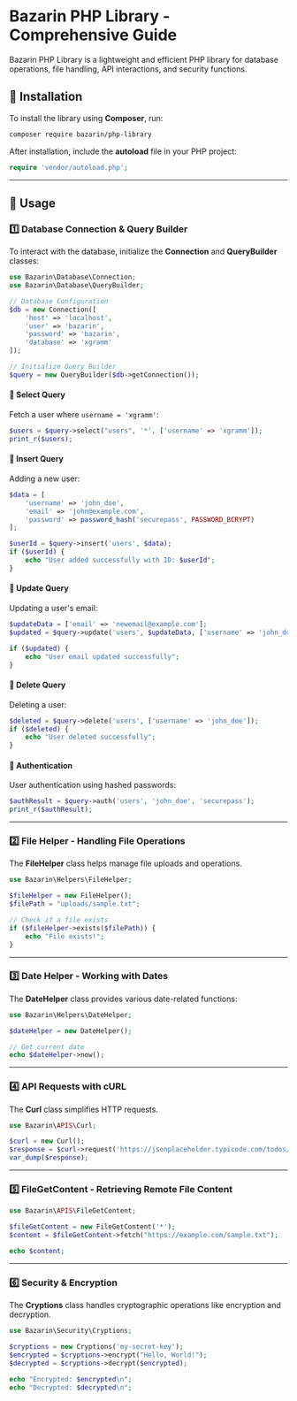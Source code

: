 # Bazarin PHP Library - Comprehensive Guide

Bazarin PHP Library is a lightweight and efficient PHP library for database operations, file handling, API interactions, and security functions.

## 📌 Installation
To install the library using **Composer**, run:

```sh
composer require bazarin/php-library
```

After installation, include the **autoload** file in your PHP project:

```php
require 'vendor/autoload.php';
```

---

## 🚀 Usage

### 1️⃣ Database Connection & Query Builder
To interact with the database, initialize the **Connection** and **QueryBuilder** classes:

```php
use Bazarin\Database\Connection;
use Bazarin\Database\QueryBuilder;

// Database Configuration
$db = new Connection([
    'host' => 'localhost',
    'user' => 'bazarin',
    'password' => 'bazarin',
    'database' => 'xgramm'
]);

// Initialize Query Builder
$query = new QueryBuilder($db->getConnection());
```

#### 🔹 Select Query
Fetch a user where `username = 'xgramm'`:

```php
$users = $query->select("users", '*', ['username' => 'xgramm']);
print_r($users);
```

#### 🔹 Insert Query
Adding a new user:

```php
$data = [
    'username' => 'john_doe',
    'email' => 'john@example.com',
    'password' => password_hash('securepass', PASSWORD_BCRYPT)
];

$userId = $query->insert('users', $data);
if ($userId) {
    echo "User added successfully with ID: $userId";
}
```

#### 🔹 Update Query
Updating a user's email:

```php
$updateData = ['email' => 'newemail@example.com'];
$updated = $query->update('users', $updateData, ['username' => 'john_doe']);

if ($updated) {
    echo "User email updated successfully";
}
```

#### 🔹 Delete Query
Deleting a user:

```php
$deleted = $query->delete('users', ['username' => 'john_doe']);
if ($deleted) {
    echo "User deleted successfully";
}
```

#### 🔹 Authentication
User authentication using hashed passwords:

```php
$authResult = $query->auth('users', 'john_doe', 'securepass');
print_r($authResult);
```

---

### 2️⃣ File Helper - Handling File Operations
The **FileHelper** class helps manage file uploads and operations.

```php
use Bazarin\Helpers\FileHelper;

$fileHelper = new FileHelper();
$filePath = "uploads/sample.txt";

// Check if a file exists
if ($fileHelper->exists($filePath)) {
    echo "File exists!";
}
```

---

### 3️⃣ Date Helper - Working with Dates
The **DateHelper** class provides various date-related functions:

```php
use Bazarin\Helpers\DateHelper;

$dateHelper = new DateHelper();

// Get current date
echo $dateHelper->now();
```

---

### 4️⃣ API Requests with cURL
The **Curl** class simplifies HTTP requests.

```php
use Bazarin\APIS\Curl;

$curl = new Curl();
$response = $curl->request('https://jsonplaceholder.typicode.com/todos/1', 'GET');
var_dump($response);
```

---

### 5️⃣ FileGetContent - Retrieving Remote File Content

```php
use Bazarin\APIS\FileGetContent;

$fileGetContent = new FileGetContent('*');
$content = $fileGetContent->fetch("https://example.com/sample.txt");

echo $content;
```

---

### 6️⃣ Security & Encryption

The **Cryptions** class handles cryptographic operations like encryption and decryption.

```php
use Bazarin\Security\Cryptions;

$cryptions = new Cryptions('my-secret-key');
$encrypted = $cryptions->encrypt("Hello, World!");
$decrypted = $cryptions->decrypt($encrypted);

echo "Encrypted: $encrypted\n";
echo "Decrypted: $decrypted\n";
```
